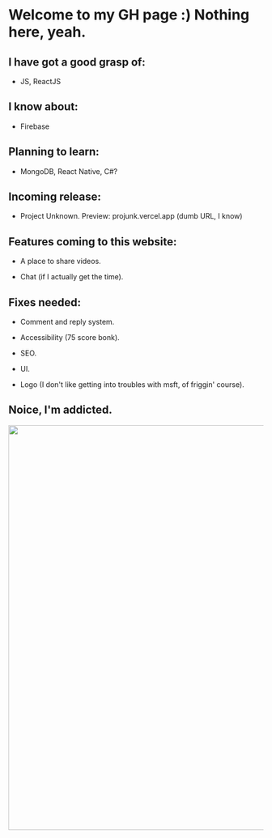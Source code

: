 # Welcome to my GH page :) Nothing here, yeah.

## I have got a good grasp of: 
- JS, ReactJS

## I know about: 
- Firebase

## Planning to learn: 
- MongoDB, React Native, C#?

## Incoming release: 
- Project Unknown. Preview: projunk.vercel.app (dumb URL, I know)

## Features coming to this website:

- A place to share videos.

- Chat (if I actually get the time).

## Fixes needed:

- Comment and reply system.

- Accessibility (75 score bonk).

- SEO.

- UI.

- Logo (I don't like getting into troubles with msft, of friggin' course).

## Noice, I'm addicted.

<img src="https://i.ibb.co/F6HRrZb/Screenshot-21.png" width="800px" height="auto">


